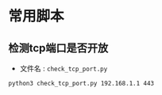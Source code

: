 # 常用脚本

## 检测tcp端口是否开放

+ 文件名 : `check_tcp_port.py`

```shell
python3 check_tcp_port.py 192.168.1.1 443
```
